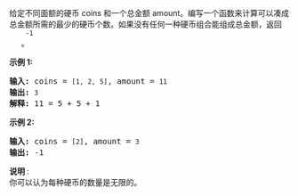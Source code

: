 <html>
 <body>
  <p>
   给定不同面额的硬币 coins 和一个总金额 amount。编写一个函数来计算可以凑成总金额所需的最少的硬币个数。如果没有任何一种硬币组合能组成总金额，返回
   <code>
    -1
   </code>
   。
  </p>
  <p>
   <strong>
    示例 1:
   </strong>
  </p>
  <pre><strong>输入: </strong>coins = <code>[1, 2, 5]</code>, amount = <code>11</code>
<strong>输出: </strong><code>3</code> 
<strong>解释:</strong> 11 = 5 + 5 + 1</pre>
  <p>
   <strong>
    示例 2:
   </strong>
  </p>
  <pre><strong>输入: </strong>coins = <code>[2]</code>, amount = <code>3</code>
<strong>输出: </strong>-1</pre>
  <p>
   <strong>
    说明
   </strong>
   :
   <br/>
   你可以认为每种硬币的数量是无限的。
  </p>
 </body>
</html>